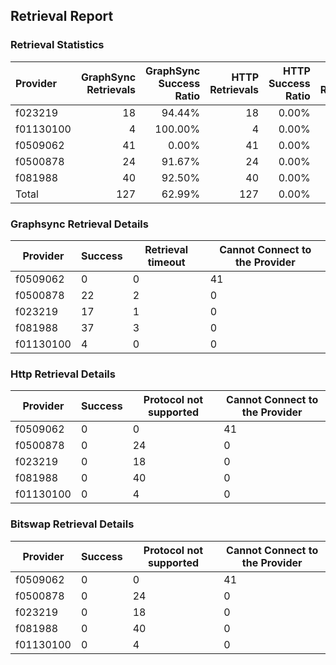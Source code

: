 ## Retrieval Report
### Retrieval Statistics
| Provider  | GraphSync Retrievals | GraphSync Success Ratio | HTTP Retrievals | HTTP Success Ratio | Bitswap Retrievals | Bitswap Success Ratio |
| :-------- | -------------------: | ----------------------: | --------------: | -----------------: | -----------------: | --------------------: |
| f023219   |                   18 |                  94.44% |              18 |              0.00% |                 18 |                 0.00% |
| f01130100 |                    4 |                 100.00% |               4 |              0.00% |                  4 |                 0.00% |
| f0509062  |                   41 |                   0.00% |              41 |              0.00% |                 41 |                 0.00% |
| f0500878  |                   24 |                  91.67% |              24 |              0.00% |                 24 |                 0.00% |
| f081988   |                   40 |                  92.50% |              40 |              0.00% |                 40 |                 0.00% |
| Total     |                  127 |                  62.99% |             127 |              0.00% |                127 |                 0.00% |

### Graphsync Retrieval Details
| Provider  | Success | Retrieval timeout | Cannot Connect to the Provider |
| --------- | ------- | ----------------- | ------------------------------ |
| f0509062  | 0       | 0                 | 41                             |
| f0500878  | 22      | 2                 | 0                              |
| f023219   | 17      | 1                 | 0                              |
| f081988   | 37      | 3                 | 0                              |
| f01130100 | 4       | 0                 | 0                              |

### Http Retrieval Details
| Provider  | Success | Protocol not supported | Cannot Connect to the Provider |
| --------- | ------- | ---------------------- | ------------------------------ |
| f0509062  | 0       | 0                      | 41                             |
| f0500878  | 0       | 24                     | 0                              |
| f023219   | 0       | 18                     | 0                              |
| f081988   | 0       | 40                     | 0                              |
| f01130100 | 0       | 4                      | 0                              |

### Bitswap Retrieval Details
| Provider  | Success | Protocol not supported | Cannot Connect to the Provider |
| --------- | ------- | ---------------------- | ------------------------------ |
| f0509062  | 0       | 0                      | 41                             |
| f0500878  | 0       | 24                     | 0                              |
| f023219   | 0       | 18                     | 0                              |
| f081988   | 0       | 40                     | 0                              |
| f01130100 | 0       | 4                      | 0                              |
